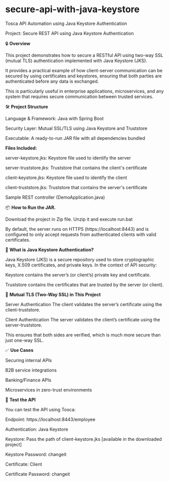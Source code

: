 # secure-api-with-java-keystore
Tosca API Automation using Java Keystore Authentication

Project: Secure REST API using Java Keystore Authentication

🔒 **Overview**

This project demonstrates how to secure a RESTful API using two-way SSL (mutual TLS) authentication implemented with Java Keystore (JKS).

It provides a practical example of how client-server communication can be secured by using certificates and keystores, ensuring that both parties are authenticated before any data is exchanged.

This is particularly useful in enterprise applications, microservices, and any system that requires secure communication between trusted services.

🛠️ **Project Structure**

Language & Framework: Java with Spring Boot

Security Layer: Mutual SSL/TLS using Java Keystore and Truststore

Executable: A ready-to-run JAR file with all dependencies bundled

**Files Included:**

server-keystore.jks: Keystore file used to identify the server

server-truststore.jks: Truststore that contains the client's certificate

client-keystore.jks: Keystore file used to identify the client

client-truststore.jks: Truststore that contains the server's certificate

Sample REST controller (DemoApplication.java)

📦 **How to Run the JAR.**

Download the project in Zip file. Unzip it and execute run.bat

By default, the server runs on HTTPS (https://localhost:8443) and is configured to only accept requests from authenticated clients with valid certificates.

🔐 **What is Java Keystore Authentication?**

Java Keystore (JKS) is a secure repository used to store cryptographic keys, X.509 certificates, and private keys. In the context of API security:

Keystore contains the server’s (or client’s) private key and certificate.

Truststore contains the certificates that are trusted by the server (or client).

🔁 **Mutual TLS (Two-Way SSL) in This Project**

Server Authentication
The client validates the server’s certificate using the client-truststore.

Client Authentication
The server validates the client’s certificate using the server-truststore.

This ensures that both sides are verified, which is much more secure than just one-way SSL.

✅ **Use Cases**

Securing internal APIs

B2B service integrations

Banking/Finance APIs

Microservices in zero-trust environments

🧪 **Test the API**

You can test the API using Tosca:

Endpoint: https://localhost:8443/employee

Authentication: Java Keystore

Keystore: Pass the path of client-keystore.jks [available in the downloaded project]

Keystore Password: changeit

Certificate: Client

Certificate Password: changeit
